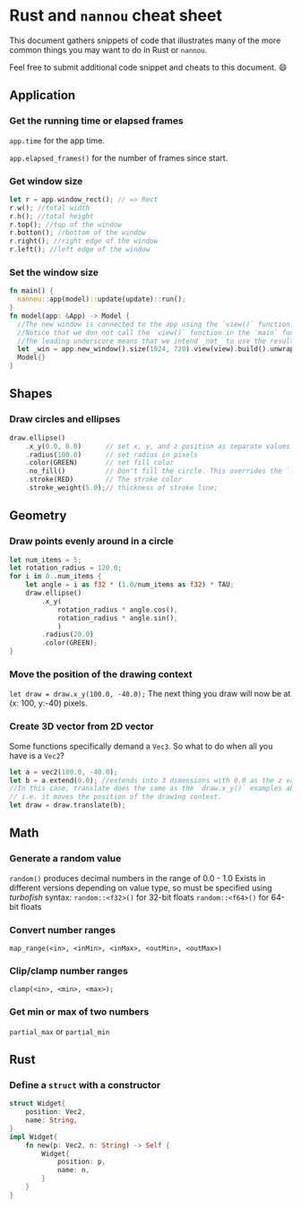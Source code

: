 # Rust and `nannou` cheat sheet
This document gathers snippets of code that illustrates many of the more common things you may want to do in Rust or `nannou`.

Feel free to submit additional code snippet and cheats to this document. :smile:


## Application
### Get the running time or elapsed frames
`app.time` for the app time.

`app.elapsed_frames()` for the number of frames since start.

### Get window size
```rust
let r = app.window_rect(); // => Rect
r.w(); //total width
r.h(); //total height
r.top(); //top of the window
r.botton(); //bottom of the window
r.right(); //right edge of the window
r.left(); //left edge of the window
```

### Set the window size
```rust
fn main() {
  nannou::app(model)::update(update)::run();
}
fn model(app: &App) -> Model {
  //The new window is connected to the app using the `view()` function.
  //Notice that we don not call the `view()` function in the `main` function in this case.
  //The leading underscore means that we intend _not_ to use the resulting variable.
  let _win = app.new_window().size(1024, 720).view(view).build().unwrap();
  Model{}
}
```

## Shapes
### Draw circles and ellipses
```rust
draw.ellipse()
    .x_y(0.0, 0.0)      // set x, y, and z position as separate values
    .radius(100.0)      // set radius in pixels
    .color(GREEN)       // set fill color
    .no_fill()          // Don't fill the circle. This overrides the `.color` above
    .stroke(RED)        // The stroke color
    .stroke_weight(5.0);// thickness of stroke line;
```

## Geometry
### Draw points evenly around in a circle
```rust
let num_items = 5;
let rotation_radius = 120.0;
for i in 0..num_items {
    let angle = i as f32 * (1.0/num_items as f32) * TAU;
    draw.ellipse()
        .x_y(
            rotation_radius * angle.cos(),
            rotation_radius * angle.sin(),
            )
        .radius(20.0)
        .color(GREEN);
}
```

### Move the position of the drawing context
`let draw = draw.x_y(100.0, -40.0);`
The next thing you draw will now be at (x: 100, y:-40) pixels.

### Create 3D vector from 2D vector
Some functions specifically demand a `Vec3`.
So what to do when all you have is a `Vec2`?
```rust
let a = vec2(100.0, -40.0);
let b = a.extend(0.0); //extends into 3 dimensions with 0.0 as the z value
//In this case, translate does the same as the `draw.x_y()` examples above,
// i.e. it moves the position of the drawing context.
let draw = draw.translate(b); 
```

## Math
### Generate a random value
`random()` produces decimal numbers in the range of 0.0 - 1.0
Exists in different versions depending on value type, so must be specified using
_turbofish_ syntax:
`random::<f32>()` for 32-bit floats
`random::<f64>()` for 64-bit floats

### Convert number ranges
`map_range(<in>, <inMin>, <inMax>, <outMin>, <outMax>)`

### Clip/clamp number ranges
`clamp(<in>, <min>, <max>);`

### Get min or max of two numbers
`partial_max` or `partial_min`

## Rust

### Define a `struct` with a constructor
```rust
struct Widget{
    position: Vec2,
    name: String,
}
impl Widget{
    fn new(p: Vec2, n: String) -> Self {
        Widget{
            position: p,
            name: n,
        }
    }
}
```
